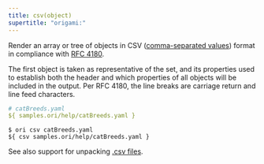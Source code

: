 ```yaml
---
title: csv(object)
supertitle: "origami:"
---
```


Render an array or tree of objects in CSV ([comma-separated values](https://en.wikipedia.org/wiki/Comma-separated_values)) format in compliance with [RFC 4180](https://www.rfc-editor.org/rfc/rfc4180).

The first object is taken as representative of the set, and its properties used to establish both the header and which properties of all objects will be included in the output. Per RFC 4180, the line breaks are carriage return and line feed characters.

```yaml
# catBreeds.yaml
${ samples.ori/help/catBreeds.yaml }
```

```console
$ ori csv catBreeds.yaml
${ csv samples.ori/help/catBreeds.yaml }
```

See also support for unpacking [.csv files](/language/fileTypes.html#csv-files).
